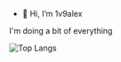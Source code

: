 - 👋 Hi, I’m 1v9alex

I'm doing a bit of everything

![Top Langs](https://skillicons.dev/icons?i=js,ts,html,css,php,py,nodejs,react,nextjs,vuejs,postgres,mysql,bash,docker,git)
